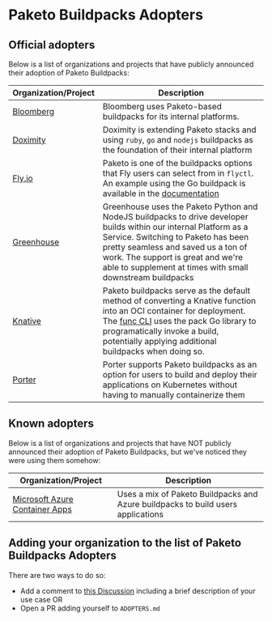 # Paketo Buildpacks Adopters

## Official adopters

Below is a list of organizations and projects that have publicly announced their adoption of Paketo Buildpacks:

<!-- Add an entry for your organization making sure to preserve the alphabetical order -->

| Organization/Project | Description                                                                                                                                                                                                            |
| --- |------------------------------------------------------------------------------------------------------------------------------------------------------------------------------------------------------------------------|
| [Bloomberg](https://www.bloomberg.com/company/values/tech-at-bloomberg/open-source/projects/#developer-workflow) | Bloomberg uses Paketo-based buildpacks for its internal platforms.                                                                                                                                                     |
| [Doximity](https://technology.doximity.com/articles/buildpacks-vs-dockerfiles) | Doximity is extending Paketo stacks and using `ruby`, `go` and `nodejs` buildpacks as the foundation of their internal platform                                                                                        |
| [Fly.io](https://fly.io/docs/reference/builders/#buildpacks) | Paketo is one of the buildpacks options that Fly users can select from in `flyctl`. An example using the Go buildpack is available in the [documentation](https://fly.io/docs/getting-started/golang/#inside-fly-toml) | 
| [Greenhouse](https://github.com/grnhse) | Greenhouse uses the Paketo Python and NodeJS buildpacks to drive developer builds within our internal Platform as a Service. Switching to Paketo has been pretty seamless and saved us a ton of work. The support is great and we're able to supplement at times with small downstream buildpacks |
| [Knative](https://knative.dev/) | Paketo buildpacks serve as the default method of converting a Knative function into an OCI container for deployment. The [func CLI](https://github.com/knative-sandbox/kn-plugin-func) uses the pack Go library to programatically invoke a build, potentially applying additional buildpacks when doing so. |
| [Porter](https://docs.porter.run/deploying-applications/deploying-from-github/selecting-application-and-build-method/#customizing-buildpacks)| Porter supports Paketo buildpacks as an option for users to build and deploy their applications on Kubernetes without having to manually containerize them                                                             |


## Known adopters

Below is a list of organizations and projects that have NOT publicly announced their adoption of Paketo Buildpacks, but we've noticed they were using them somehow:

| Organization/Project | Description |
| --- |----------------|
| [Microsoft Azure Container Apps](https://learn.microsoft.com/en-us/azure/container-apps/overview)| Uses a mix of Paketo Buildpacks and Azure buildpacks to build users applications |


## Adding your organization to the list of Paketo Buildpacks Adopters
There are two ways to do so:
  * Add a comment to [this Discussion](https://github.com/paketo-buildpacks/feedback/discussions/30) including a brief description of your use case
   OR
  * Open a PR adding yourself to `ADOPTERS.md`
